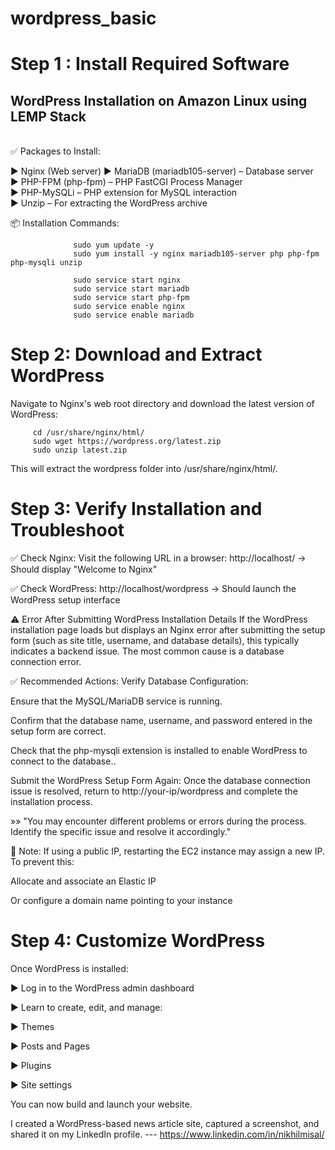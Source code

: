 # wordpress_basic


<h1>Step 1 : Install Required Software</h1>
    <h2> WordPress Installation on Amazon Linux using LEMP Stack</h2><br>
✅ Packages to Install:

► Nginx (Web server)
► MariaDB (mariadb105-server) – Database server<br>
► PHP-FPM (php-fpm) – PHP FastCGI Process Manager<br>
► PHP-MySQLi – PHP extension for MySQL interaction<br>
► Unzip – For extracting the WordPress archive<br>

📦 Installation Commands:

                  sudo yum update -y
                  sudo yum install -y nginx mariadb105-server php php-fpm php-mysqli unzip 
                  
                  sudo service start nginx
                  sudo service start mariadb
                  sudo service start php-fpm
                  sudo service enable nginx
                  sudo service enable mariadb

<h1>Step 2: Download and Extract WordPress</h1>
Navigate to Nginx's web root directory and download the latest version of WordPress:

         cd /usr/share/nginx/html/
         sudo wget https://wordpress.org/latest.zip
         sudo unzip latest.zip

         
This will extract the wordpress folder into /usr/share/nginx/html/.
         
<h1> Step 3: Verify Installation and Troubleshoot</h1>
  
 ✅ Check Nginx:
Visit the following URL in a browser:
http://localhost/ → Should display "Welcome to Nginx"

✅ Check WordPress:
http://localhost/wordpress → Should launch the WordPress setup interface

⚠️ Error After Submitting WordPress Installation Details
If the WordPress installation page loads but displays an Nginx error after submitting the setup form
(such as site title, username, and database details), this typically indicates a backend issue. 
The most common cause is a database connection error.

✅ Recommended Actions:
Verify Database Configuration:

Ensure that the MySQL/MariaDB service is running.

Confirm that the database name, username, and password entered in the setup form are correct.

Check that the php-mysqli extension is installed to enable WordPress to connect to the database..

Submit the WordPress Setup Form Again:
Once the database connection issue is resolved, return to http://your-ip/wordpress and complete the installation process.

»» "You may encounter different problems or errors during the process. Identify the specific issue and resolve it accordingly."

🔐 Note:
If using a public IP, restarting the EC2 instance may assign a new IP. To prevent this:

Allocate and associate an Elastic IP

Or configure a domain name pointing to your instance

<h1>Step 4: Customize WordPress</h1>
   Once WordPress is installed:

► Log in to the WordPress admin dashboard

► Learn to create, edit, and manage:

► Themes

► Posts and Pages

► Plugins

► Site settings

You can now build and launch your website.

 I created a WordPress-based news article site, captured a screenshot, and shared it on my LinkedIn profile.
    --- https://www.linkedin.com/in/nikhilmisal/<br>
    
    
   
       
         
         

